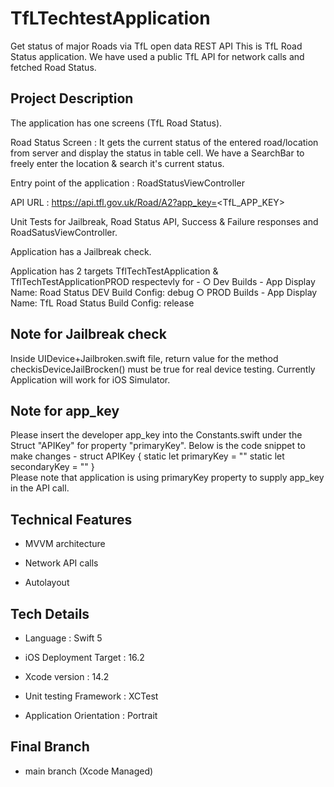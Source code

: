 # TfLTechtestApplication
Get status of major Roads via TfL open data REST API
This is TfL Road Status application. We have used a public TfL API for network calls and fetched Road Status.


## Project Description
The application has one screens (TfL Road Status).

Road Status Screen : It gets the current status of the entered road/location from server and display the status in table cell. We have a SearchBar to freely enter the location & search it's current status.

Entry point of the application : RoadStatusViewController

API URL : https://api.tfl.gov.uk/Road/A2?app_key=<TfL_APP_KEY>

Unit Tests for Jailbreak, Road Status API, Success & Failure responses and RoadSatusViewController.

Application has a Jailbreak check.

Application has 2 targets TflTechTestApplication & TflTechTestApplicationPROD respectevly for - 
        ○ Dev Builds - 
            App Display Name: Road Status DEV
            Build Config: debug
        ○ PROD Builds - 
            App Display Name: TfL Road Status
            Build Config: release

## Note for Jailbreak check
Inside UIDevice+Jailbroken.swift file, return value for the method checkisDeviceJailBrocken() must be true for real device testing.
Currently Application will work for iOS Simulator.

## Note for app_key
Please insert the developer app_key into the Constants.swift under the Struct "APIKey" for property "primaryKey".
Below is the code snippet to make changes -
struct APIKey {
  static let primaryKey = ""
  static let secondaryKey = ""
}        
Please note that application is using primaryKey property to supply app_key in the API call.

## Technical Features
* MVVM architecture

* Network API calls

* Autolayout


## Tech Details
* Language : Swift 5

* iOS Deployment Target : 16.2

* Xcode version : 14.2

* Unit testing Framework : XCTest

* Application Orientation : Portrait


## Final Branch
* main branch (Xcode Managed)

